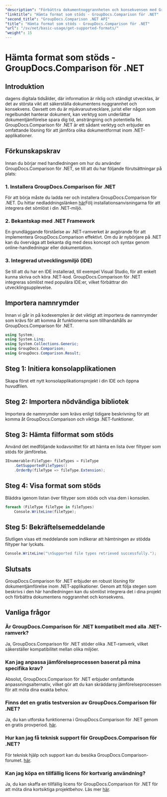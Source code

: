 ```yaml
---
"description": "Förbättra dokumentnoggrannheten och konsekvensen med GroupDocs.Comparison för .NET. Integrera sömlöst detta kraftfulla verktyg i dina .NET-applikationer."
"linktitle": "Hämta format som stöds - GroupDocs.Comparison för .NET"
"second_title": "GroupDocs.Comparison .NET API"
"title": "Hämta format som stöds - GroupDocs.Comparison för .NET"
"url": "/sv/net/basic-usage/get-supported-formats/"
"weight": 15
---
```


# Hämta format som stöds - GroupDocs.Comparison för .NET

## Introduktion
dagens digitala tidsålder, där information är riklig och ständigt utvecklas, är det av största vikt att säkerställa dokumentens noggrannhet och konsekvens. Oavsett om du är mjukvaruutvecklare, jurist eller någon som regelbundet hanterar dokument, kan verktyg som underlättar dokumentjämförelse spara dig tid, ansträngning och potentiella fel. GroupDocs.Comparison för .NET är ett sådant verktyg och erbjuder en omfattande lösning för att jämföra olika dokumentformat inom .NET-applikationer.
## Förkunskapskrav
Innan du börjar med handledningen om hur du använder GroupDocs.Comparison för .NET, se till att du har följande förutsättningar på plats:
### 1. Installera GroupDocs.Comparison för .NET
För att börja måste du ladda ner och installera GroupDocs.Comparison för .NET. Du hittar nedladdningslänken [här](https://releases.groupdocs.com/comparison/net/)Följ installationsanvisningarna för att integrera det sömlöst i din .NET-miljö.
### 2. Bekantskap med .NET Framework
En grundläggande förståelse av .NET-ramverket är avgörande för att implementera GroupDocs.Comparison effektivt. Om du är nybörjare på .NET kan du överväga att bekanta dig med dess koncept och syntax genom online-handledningar eller dokumentation.
### 3. Integrerad utvecklingsmiljö (IDE)
Se till att du har en IDE installerad, till exempel Visual Studio, för att enkelt kunna skriva och köra .NET-kod. GroupDocs.Comparison för .NET integreras sömlöst med populära IDE:er, vilket förbättrar din utvecklingsupplevelse.

## Importera namnrymder
Innan vi går in på kodexemplen är det viktigt att importera de namnrymder som krävs för att komma åt funktionerna som tillhandahålls av GroupDocs.Comparison för .NET.
```csharp
using System;
using System.Linq;
using System.Collections.Generic;
using GroupDocs.Comparison;
using GroupDocs.Comparison.Result;
```

## Steg 1: Initiera konsolapplikationen
Skapa först ett nytt konsolapplikationsprojekt i din IDE och öppna huvudfilen.
## Steg 2: Importera nödvändiga bibliotek
Importera de namnrymder som krävs enligt tidigare beskrivning för att komma åt GroupDocs.Comparison och viktiga .NET-funktioner.
## Steg 3: Hämta filformat som stöds
Använd det medföljande kodavsnittet för att hämta en lista över filtyper som stöds för jämförelse.
```csharp
IEnumerable<FileType> fileTypes = FileType
    .GetSupportedFileTypes()
    .OrderBy(fileType => fileType.Extension);
```
## Steg 4: Visa format som stöds
Bläddra igenom listan över filtyper som stöds och visa dem i konsolen.
```csharp
foreach (FileType fileType in fileTypes)
    Console.WriteLine(fileType);
```
## Steg 5: Bekräftelsemeddelande
Slutligen visas ett meddelande som indikerar att hämtningen av stödda filtyper har lyckats.
```csharp
Console.WriteLine("\nSupported file types retrieved successfully.");
```

## Slutsats
GroupDocs.Comparison för .NET erbjuder en robust lösning för dokumentjämförelse inom .NET-applikationer. Genom att följa stegen som beskrivs i den här handledningen kan du sömlöst integrera det i dina projekt och förbättra dokumentens noggrannhet och konsekvens.
## Vanliga frågor
### Är GroupDocs.Comparison för .NET kompatibelt med alla .NET-ramverk?
Ja, GroupDocs.Comparison för .NET stöder olika .NET-ramverk, vilket säkerställer kompatibilitet mellan olika miljöer.
### Kan jag anpassa jämförelseprocessen baserat på mina specifika krav?
Absolut, GroupDocs.Comparison för .NET erbjuder omfattande anpassningsalternativ, vilket gör att du kan skräddarsy jämförelseprocessen för att möta dina exakta behov.
### Finns det en gratis testversion av GroupDocs.Comparison för .NET?
Ja, du kan utforska funktionerna i GroupDocs.Comparison för .NET genom en gratis provperiod. [här](https://releases.groupdocs.com/).
### Hur kan jag få teknisk support för GroupDocs.Comparison för .NET?
För teknisk hjälp och support kan du besöka GroupDocs.Comparison-forumet. [här](https://forum.groupdocs.com/c/comparison/12).
### Kan jag köpa en tillfällig licens för kortvarig användning?
Ja, du kan skaffa en tillfällig licens för GroupDocs.Comparison för .NET för att möta dina kortsiktiga projektbehov. Läs mer [här](https://purchase.groupdocs.com/temporary-license/).